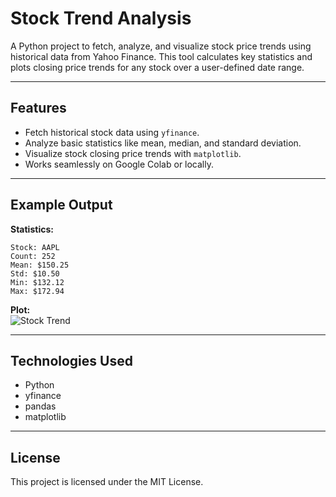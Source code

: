 # **Stock Trend Analysis**  

A Python project to fetch, analyze, and visualize stock price trends using historical data from Yahoo Finance. This tool calculates key statistics and plots closing price trends for any stock over a user-defined date range.  

---

## **Features**  
- Fetch historical stock data using `yfinance`.  
- Analyze basic statistics like mean, median, and standard deviation.  
- Visualize stock closing price trends with `matplotlib`.  
- Works seamlessly on Google Colab or locally.  

---

## **Example Output**  
**Statistics:**  
```
Stock: AAPL  
Count: 252  
Mean: $150.25  
Std: $10.50  
Min: $132.12  
Max: $172.94  
```

**Plot:**  
![Stock Trend](![image](https://github.com/user-attachments/assets/a8e1c870-6d5d-49df-9c4c-5814b67057ab)
)  

---

## **Technologies Used**  
- Python  
- yfinance  
- pandas  
- matplotlib  

---

## **License**  
This project is licensed under the MIT License.
